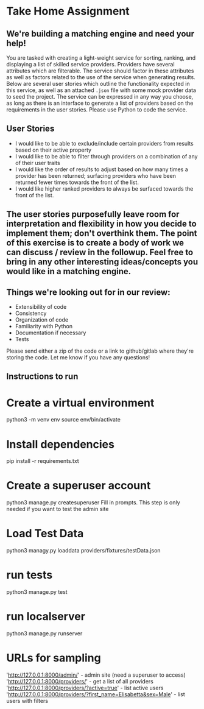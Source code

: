 # Take Home Assignment

## We're building a matching engine and need your help!

You are tasked with creating a light-weight service for sorting, ranking, and displaying a list of skilled service providers. Providers have several attributes which are filterable.
The service should factor in these attributes as well as factors related to the use of the service when generating results.
Below are several user stories which outline the functionality expected in this service, as well as an attached `.json` file with some mock provider data to seed the project. The service can be expressed in any way you choose, as long as there is an interface to generate a list of providers based on the requirements in the user stories.
Please use Python to code the service.

## User Stories

- I would like to be able to exclude/include certain providers from results based on their active property
- I would like to be able to filter through providers on a combination of any of their user traits
- I would like the order of results to adjust based on how many times a provider has been returned; surfacing providers who have been returned fewer times towards the front of the list.
- I would like higher ranked providers to always be surfaced towards the front of the list.

## The user stories purposefully leave room for interpretation and flexibility in how you decide to implement them; don't overthink them. The point of this exercise is to create a body of work we can discuss / review in the followup. Feel free to bring in any other interesting ideas/concepts you would like in a matching engine.

## Things we're looking out for in our review:

- Extensibility of code
- Consistency
- Organization of code
- Familiarity with Python
- Documentation if necessary
- Tests

Please send either a zip of the code or a link to github/gitlab where they're storing the code. Let me know if you have any questions!


## Instructions to run

# Create a virtual environment
 python3 -m venv env
 source env/bin/activate

# Install dependencies
 pip install -r requirements.txt
 
# Create a superuser account
 python3 manage.py createsuperuser
Fill in prompts. This step is only needed if you want to test the admin site

# Load Test Data
 python3 managy.py loaddata providers/fixtures/testData.json

# run tests
 python3 manage.py test

# run localserver
 python3 manage.py runserver
 
# URLs for sampling
'http://127.0.0.1:8000/admin/' - admin site (need a superuser to access)
'http://127.0.0.1:8000/providers/' - get a list of all providers
'http://127.0.0.1:8000/providers/?active=true' - list active users
'http://127.0.0.1:8000/providers/?first_name=Elisabetta&sex=Male' - list users with filters
